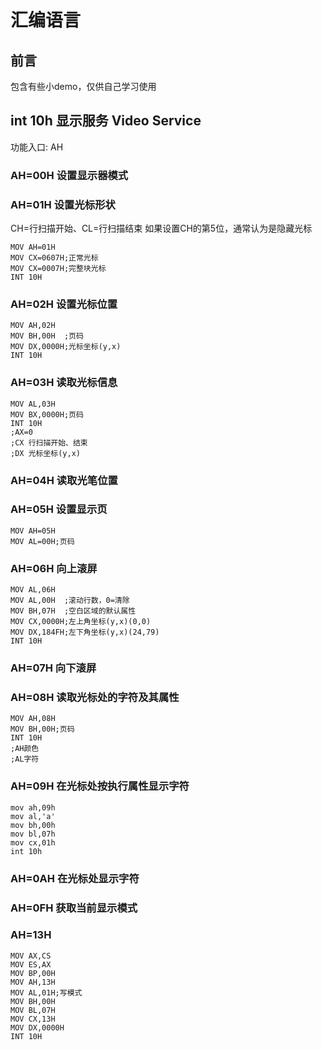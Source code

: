 # 汇编语言
## 前言
包含有些小demo，仅供自己学习使用
## int 10h 显示服务 Video Service 
功能入口: AH
### AH=00H 设置显示器模式
### AH=01H 设置光标形状
CH=行扫描开始、CL=行扫描结束
如果设置CH的第5位，通常认为是隐藏光标
```assembly
MOV AH=01H
MOV CX=0607H;正常光标
MOV CX=0007H;完整块光标
INT 10H
```
### AH=02H 设置光标位置
```assembly
MOV AH,02H
MOV BH,00H  ;页码
MOV DX,0000H;光标坐标(y,x)
INT 10H
```
### AH=03H 读取光标信息
```assembly
MOV AL,03H
MOV BX,0000H;页码
INT 10H
;AX=0
;CX 行扫描开始、结束
;DX 光标坐标(y,x)
```
### AH=04H 读取光笔位置
### AH=05H 设置显示页
```
MOV AH=05H
MOV AL=00H;页码
```
### AH=06H 向上滚屏
```assembly
MOV AL,06H
MOV AL,00H  ;滚动行数，0=清除
MOV BH,07H  ;空白区域的默认属性
MOV CX,0000H;左上角坐标(y,x)(0,0)
MOV DX,184FH;左下角坐标(y,x)(24,79)
INT 10H
```
### AH=07H 向下滚屏
### AH=08H 读取光标处的字符及其属性
```
MOV AH,08H
MOV BH,00H;页码
INT 10H
;AH颜色
;AL字符
```
### AH=09H 在光标处按执行属性显示字符
```
mov ah,09h
mov al,'a'
mov bh,00h
mov bl,07h
mov cx,01h
int 10h
```
### AH=0AH 在光标处显示字符
### AH=0FH 获取当前显示模式
### AH=13H
```
MOV AX,CS
MOV ES,AX
MOV BP,00H
MOV AH,13H
MOV AL,01H;写模式
MOV BH,00H
MOV BL,07H
MOV CX,13H
MOV DX,0000H
INT 10H
```
